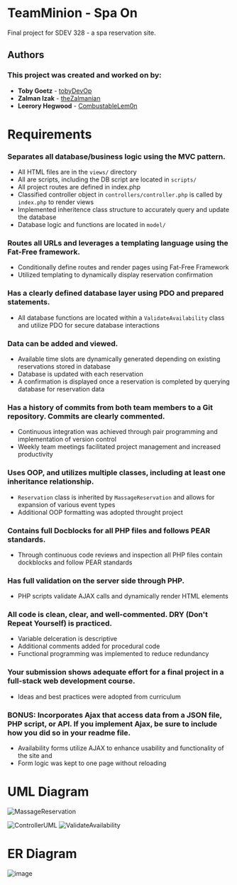 # TeamMinion - Spa On
Final project for SDEV 328 - a spa reservation site.

## Authors
### This project was created and worked on by:
- **Toby Goetz** - [tobyDevOp](https://github.com/tobyDevOp)
- **Zalman Izak** - [theZalmanian](https://github.com/theZalmanian/)
- **Leerory Hegwood** - [CombustableLem0n](https://github.com/CombustableLem0n)

# Requirements
### Separates all database/business logic using the MVC pattern.
- All HTML files are in the `views/` directory
- All are scripts, including the DB script are located in `scripts/` 
- All project routes are defined in index.php
- Classified controller object in `controllers/controller.php` is called by `index.php` to render views
- Implemented inheritence class structure to accurately query and update the database
- Database logic and functions are located in `model/`

### Routes all URLs and leverages a templating language using the Fat-Free framework.
- Conditionally define routes and render pages using Fat-Free Framework
- Utilized templating to dynamically display reservation confirmation

### Has a clearly defined database layer using PDO and prepared statements. 
- All database functions are located within a `ValidateAvailability` class and utilize PDO for secure database interactions

### Data can be added and viewed.
- Available time slots are dynamically generated depending on existing reservations stored in database
- Database is updated with each reservation
- A confirmation is displayed once a reservation is completed by querying database for reservation data

### Has a history of commits from both team members to a Git repository. Commits are clearly commented.
- Continuous integration was achieved through pair programming and implementation of version control 
- Weekly team meetings facilitated project management and increased productivity

### Uses OOP, and utilizes multiple classes, including at least one inheritance relationship.
- `Reservation` class is inherited by `MassageReservation` and allows for expansion of various event types
- Additional OOP formatting was adopted throught project

### Contains full Docblocks for all PHP files and follows PEAR standards.
- Through continuous code reviews and inspection all PHP files contain dockblocks and follow PEAR standards

### Has full validation on the server side through PHP.
- PHP scripts validate AJAX calls and dynamically render HTML elements

### All code is clean, clear, and well-commented. DRY (Don't Repeat Yourself) is practiced.
- Variable delceration is descriptive
- Additional comments added for procedural code
- Functional programming was implemented to reduce redundancy

### Your submission shows adequate effort for a final project in a full-stack web development course.
- Ideas and best practices were adopted from curriculum 

### BONUS:  Incorporates Ajax that access data from a JSON file, PHP script, or API. If you implement Ajax, be sure to include how you did so in your readme file.
- Availability forms utilize AJAX to enhance usability and functionality of the site and
- Form logic was kept to one page without reloading

# UML Diagram
![MassageReservation](https://github.com/theZalmanian/TeamMinion/assets/103011701/ede79dd6-d2b6-44cf-968c-a615f71a4ea8)

![ControllerUML](https://github.com/theZalmanian/TeamMinion/assets/103011701/fd5504f3-ca39-475f-b830-a6822ea0817d)
![ValidateAvailability](https://github.com/theZalmanian/TeamMinion/assets/103011701/11e1ac46-bea9-4db3-81e3-6a6d3119b434)

# ER Diagram
![image](https://github.com/theZalmanian/TeamMinion/assets/103011701/5c911406-c781-4d63-95c9-a7381abed7a9)
